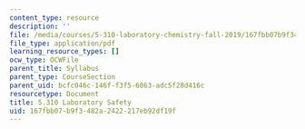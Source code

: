 ```yaml
---
content_type: resource
description: ''
file: /media/courses/5-310-laboratory-chemistry-fall-2019/167fbb07b9f3482a2422217eb92df19f_MIT5_310F19_safety.pdf
file_type: application/pdf
learning_resource_types: []
ocw_type: OCWFile
parent_title: Syllabus
parent_type: CourseSection
parent_uid: bcfc046c-146f-f3f5-6863-adc5f28d416c
resourcetype: Document
title: 5.310 Laboratory Safety
uid: 167fbb07-b9f3-482a-2422-217eb92df19f
---
```

